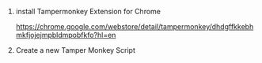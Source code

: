 1.  install Tampermonkey Extension for Chrome


    https://chrome.google.com/webstore/detail/tampermonkey/dhdgffkkebhmkfjojejmpbldmpobfkfo?hl=en


2.  Create a new Tamper Monkey Script









